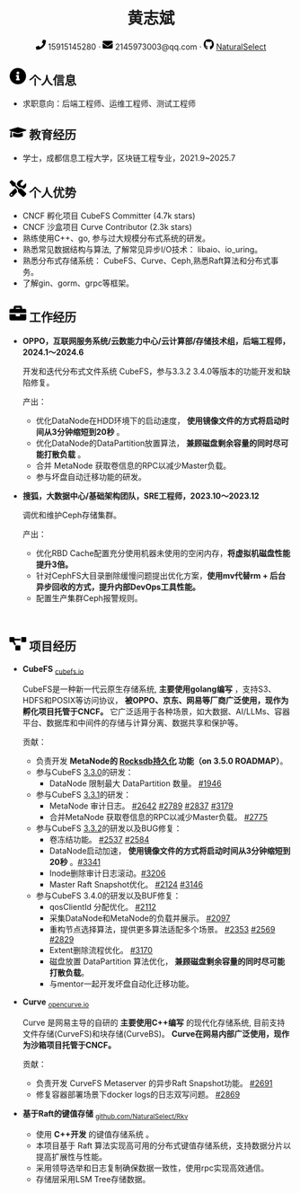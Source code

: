  <center>
     <h1>黄志斌</h1>
     <div>
         <span>
             <img src="assets/phone-solid.svg" width="18px">
             15915145280
         </span>
         ·
         <span>
             <img src="assets/envelope-solid.svg" width="18px">
             2145973003@qq.com
         </span>
         ·
         <span>
             <img src="assets/github-brands.svg" width="18px">
             <a href="https://github.com/NaturalSelect">NaturalSelect</a>
         </span>
         <!--
         之后考虑启用
         ·
         <span>
             <img src="assets/rss-solid.svg" width="18px">
             <a href="#">My Blog</a>
         </span> -->
     </div>
 </center>

 ## <img src="assets/info-circle-solid.svg" width="30px"> 个人信息

 - 求职意向：后端工程师、运维工程师、测试工程师
 <!-- - 工作经验：0 年（校招可不填） -->
 <!-- - 期望薪资：0k（校招可不填） -->

## <img src="assets/graduation-cap-solid.svg" width="30px"> 教育经历

<!-- - 硕士，XXXX大学，计算机科学与技术专业，2016.9~2019.7 -->
- 学士，成都信息工程大学，区块链工程专业，2021.9~2025.7

## <img src="assets/tools-solid.svg" width="30px"> 个人优势


- CNCF 孵化项目 CubeFS Committer (4.7k stars)
- CNCF 沙盒项目 Curve Contributor (2.3k stars)
- 熟练使用C++、go, 参与过大规模分布式系统的研发。
- 熟悉常见数据结构与算法, 了解常见异步I/O技术： libaio、io_uring。
- 熟悉分布式存储系统： CubeFS、Curve、Ceph,熟悉Raft算法和分布式事务。
- 了解gin、gorm、grpc等框架。

## <img src="assets/briefcase-solid.svg" width="30px"> 工作经历

- **OPPO，互联网服务系统/云数能力中心/云计算部/存储技术组，后端工程师，2024.1～2024.6**

   开发和迭代分布式文件系统 CubeFS，参与3.3.2 3.4.0等版本的功能开发和缺陷修复。

   产出：
    - 优化DataNode在HDD环境下的启动速度， **使用镜像文件的方式将启动时间从3分钟缩短到20秒** 。
    - 优化DataNode的DataPartition放置算法， **兼顾磁盘剩余容量的同时尽可能打散负载** 。
    - 合并 MetaNode 获取卷信息的RPC以减少Master负载。
    - 参与坏盘自动迁移功能的研发。

- **搜狐，大数据中心/基础架构团队，SRE工程师，2023.10～2023.12**

   调优和维护Ceph存储集群。

   产出：
     - 优化RBD Cache配置充分使用机器未使用的空闲内存，**将虚拟机磁盘性能提升3倍。**
     - 针对CephFS大目录删除缓慢问题提出优化方案，**使用mv代替rm + 后台异步回收的方式，提升内部DevOps工具性能。**
     - 配置生产集群Ceph报警规则。

<br/>

## <img src="assets/project-diagram-solid.svg" width="30px"> 项目经历

- **CubeFS** <sub><a href="https://cubefs.io/zh">cubefs.io</a></sub>

  CubeFS是一种新一代云原生存储系统, **主要使用golang编写** ，支持S3、HDFS和POSIX等访问协议， **被OPPO、京东、网易等厂商广泛使用，现作为孵化项目托管于CNCF。** 它广泛适用于各种场景，如大数据、AI/LLMs、容器平台、数据库和中间件的存储与计算分离、数据共享和保护等。

  贡献：
  * 负责开发 **MetaNode的 [Rocksdb持久化](https://github.com/cubefs/cubefs/tree/develop-v3.5.0-metanode_rocksdb) 功能（on 3.5.0 ROADMAP）**。
  * 参与CubeFS [3.3.0](https://github.com/cubefs/cubefs/releases/tag/v3.3.0)的研发：
    * DataNode 限制最大 DataPartition 数量。 [#1946](https://github.com/cubefs/cubefs/pull/1946)
  * 参与CubeFS [3.3.1](https://github.com/cubefs/cubefs/releases/tag/v3.3.1)的研发：
    * MetaNode 审计日志。 [#2642](https://github.com/cubefs/cubefs/pull/2642) [#2789](https://github.com/cubefs/cubefs/pull/2789) [#2837](https://github.com/cubefs/cubefs/pull/2837) [#3179](https://github.com/cubefs/cubefs/pull/3179)
    * 合并MetaNode 获取卷信息的RPC以减少Master负载。 [#2775](https://github.com/cubefs/cubefs/pull/2775)
  * 参与CubeFS [3.3.2](https://github.com/cubefs/cubefs/releases/tag/v3.3.2)的研发以及BUG修复：
    * 卷冻结功能。 [#2537](https://github.com/cubefs/cubefs/pull/2537) [#2584](https://github.com/cubefs/cubefs/pull/2584)
    * DataNode启动加速， **使用镜像文件的方式将启动时间从3分钟缩短到20秒** 。[#3341](https://github.com/cubefs/cubefs/pull/3341)
    * Inode删除审计日志滚动。[#3206](https://github.com/cubefs/cubefs/pull/3206)
    * Master Raft Snapshot优化。 [#2124](https://github.com/cubefs/cubefs/pull/2124) [#3146](https://github.com/cubefs/cubefs/pull/3146)
  * 参与CubeFS 3.4.0的研发以及BUF修复：
    * qosClientId 分配优化。 [#2112](https://github.com/cubefs/cubefs/pull/2112)
    * 采集DataNode和MetaNode的负载并展示。 [#2097](https://github.com/cubefs/cubefs/pull/2097)
    * 重构节点选择算法，提供更多算法适配多个场景。 [#2353](https://github.com/cubefs/cubefs/pull/2353) [#2569](https://github.com/cubefs/cubefs/pull/2569) [#2829](https://github.com/cubefs/cubefs/pull/2829)
    * Extent删除流程优化。 [#3170](https://github.com/cubefs/cubefs/pull/3170)
    * 磁盘放置 DataPartition 算法优化， **兼顾磁盘剩余容量的同时尽可能打散负载**。
    * 与mentor一起开发坏盘自动化迁移功能。

  <!-- 使用一两句话描述项目的主要功能，然后介绍自己在项目中的角色，解决了什么问题，使用什么方式解决，比别人的方法相比有什么优势（尽量用数据来说明）。 -->

- **Curve** <sub><a href="https://opencurve.io/Curve/HOME">opencurve.io</a> </sub>

  Curve 是网易主导的自研的 **主要使用C++编写** 的现代化存储系统, 目前支持文件存储(CurveFS)和块存储(CurveBS)。 **Curve在网易内部广泛使用，现作为沙箱项目托管于CNCF。**

  贡献：
  * 负责开发 CurveFS Metaserver 的异步Raft Snapshot功能。 [#2691](https://github.com/opencurve/curve/pull/2691)
  * 修复容器部署场景下docker logs的日志双写问题。 [#2869](https://github.com/opencurve/curve/pull/2869)

- **基于Raft的键值存储** <sub><a href="https://github.com/NaturalSelect/Rkv">github.com/NaturalSelect/Rkv</a></sub>
  * 使用 **C++开发** 的键值存储系统 。
  * 本项目基于 Raft 算法实现高可用的分布式键值存储系统，支持数据分片以提高扩展性与性能。
  * 采用领导选举和日志复制确保数据一致性，使用rpc实现高效通信。
  * 存储层采用LSM Tree存储数据。
